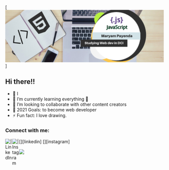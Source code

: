 [![Header](https://github.com/MaryamPayenda/MaryamPayenda/blob/main/header.png)]
## Hi there!!

- 🔭 I
- 🌱 I’m currently learning everything 🤣
- 👯 I’m looking to collaborate with other content creators
- 🥅 2021 Goals: to become web developer
- ⚡ Fun fact: I love drawing.

### Connect with me:

[<img align="left" alt=" | LinkedIn" width="22px" src="https://cdn.jsdelivr.net/npm/simple-icons@v3/icons/linkedin.svg" />][linkedin]
[<img align="left" alt=" | Instagram" width="22px" src="https://cdn.jsdelivr.net/npm/simple-icons@v3/icons/instagram.svg" />][instagram]

<img align="center" src="https://github-readme-stats.vercel.app/api/<CARD_TYPE>/?username=<USERNAME>&theme=<THEME_NAME>" />

<!--
**MaryamPayenda/MaryamPayenda** is a ✨ _special_ ✨ repository because its `README.md` (this file) appears on your GitHub profile.

Here are some ideas to get you started:

- 🔭 I’m currently working on ...
- 🌱 I’m currently learning ...
- 👯 I’m looking to collaborate on ...
- 🤔 I’m looking for help with ...
- 💬 Ask me about ...
- 📫 How to reach me: ...
- 😄 Pronouns: ...
- ⚡ Fun fact: ...
-->
